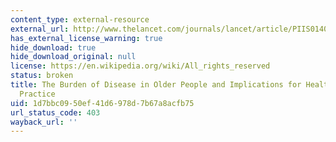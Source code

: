 ```yaml
---
content_type: external-resource
external_url: http://www.thelancet.com/journals/lancet/article/PIIS0140-6736(14)61347-7/
has_external_license_warning: true
hide_download: true
hide_download_original: null
license: https://en.wikipedia.org/wiki/All_rights_reserved
status: broken
title: The Burden of Disease in Older People and Implications for Health Policy and
  Practice
uid: 1d7bbc09-50ef-41d6-978d-7b67a8acfb75
url_status_code: 403
wayback_url: ''
---
```

